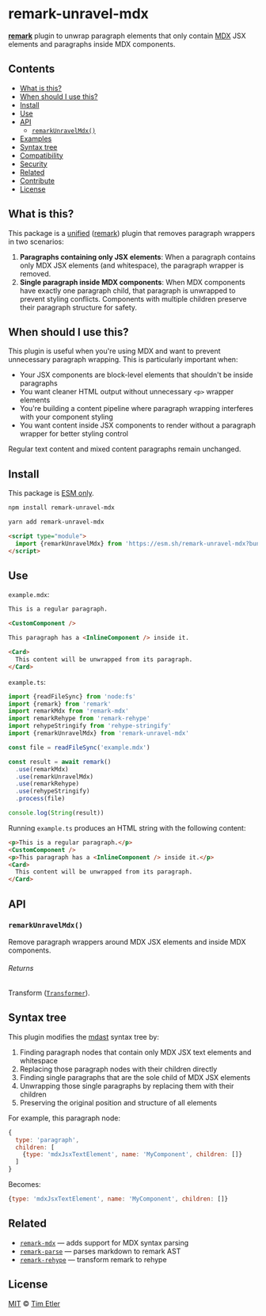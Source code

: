 # remark-unravel-mdx

**[remark][]** plugin to unwrap paragraph elements that only contain [MDX][] JSX elements and paragraphs inside MDX components.

## Contents

- [What is this?](#what-is-this)
- [When should I use this?](#when-should-i-use-this)
- [Install](#install)
- [Use](#use)
- [API](#api)
  - [`remarkUnravelMdx()`](#remarkUnravelMdx)
- [Examples](#examples)
- [Syntax tree](#syntax-tree)
- [Compatibility](#compatibility)
- [Security](#security)
- [Related](#related)
- [Contribute](#contribute)
- [License](#license)

## What is this?

This package is a [unified][] ([remark][]) plugin that removes paragraph wrappers in two scenarios:

1. **Paragraphs containing only JSX elements**: When a paragraph contains only MDX JSX elements (and whitespace), the paragraph wrapper is removed.
2. **Single paragraph inside MDX components**: When MDX components have exactly one paragraph child, that paragraph is unwrapped to prevent styling conflicts. Components with multiple children preserve their paragraph structure for safety.

## When should I use this?

This plugin is useful when you're using MDX and want to prevent unnecessary paragraph wrapping. This is particularly important when:

- Your JSX components are block-level elements that shouldn't be inside paragraphs
- You want cleaner HTML output without unnecessary `<p>` wrapper elements
- You're building a content pipeline where paragraph wrapping interferes with your component styling
- You want content inside JSX components to render without a paragraph wrapper for better styling control

Regular text content and mixed content paragraphs remain unchanged.

## Install

This package is [ESM only][esm].

```sh
npm install remark-unravel-mdx
```

```sh
yarn add remark-unravel-mdx
```

```html
<script type="module">
  import {remarkUnravelMdx} from 'https://esm.sh/remark-unravel-mdx?bundle'
</script>
```

## Use

`example.mdx`:

```md
This is a regular paragraph.

<CustomComponent />

This paragraph has a <InlineComponent /> inside it.

<Card>
  This content will be unwrapped from its paragraph.
</Card>
```

`example.ts`:

```js
import {readFileSync} from 'node:fs'
import {remark} from 'remark'
import remarkMdx from 'remark-mdx'
import remarkRehype from 'remark-rehype'
import rehypeStringify from 'rehype-stringify'
import {remarkUnravelMdx} from 'remark-unravel-mdx'

const file = readFileSync('example.mdx')

const result = await remark()
  .use(remarkMdx)
  .use(remarkUnravelMdx)
  .use(remarkRehype)
  .use(rehypeStringify)
  .process(file)

console.log(String(result))
```

Running `example.ts` produces an HTML string with the following content:

```html
<p>This is a regular paragraph.</p>
<CustomComponent />
<p>This paragraph has a <InlineComponent /> inside it.</p>
<Card>
  This content will be unwrapped from its paragraph.
</Card>
```

## API

### `remarkUnravelMdx()`

Remove paragraph wrappers around MDX JSX elements and inside MDX components.

###### Returns

Transform ([`Transformer`][unified-transformer]).

## Syntax tree

This plugin modifies the [mdast][] syntax tree by:

1. Finding paragraph nodes that contain only MDX JSX text elements and whitespace
2. Replacing those paragraph nodes with their children directly
3. Finding single paragraphs that are the sole child of MDX JSX elements
4. Unwrapping those single paragraphs by replacing them with their children
5. Preserving the original position and structure of all elements

For example, this paragraph node:

```js
{
  type: 'paragraph',
  children: [
    {type: 'mdxJsxTextElement', name: 'MyComponent', children: []}
  ]
}
```

Becomes:

```js
{type: 'mdxJsxTextElement', name: 'MyComponent', children: []}
```

## Related

- [`remark-mdx`][remark-mdx] — adds support for MDX syntax parsing
- [`remark-parse`][remark-parse] — parses markdown to remark AST
- [`remark-rehype`][remark-rehype] — transform remark to rehype

## License

[MIT][license] © [Tim Etler][author]

[esm]: https://gist.github.com/sindresorhus/a39789f98801d908bbc7ff3ecc99d99c
[license]: license
[author]: https://timetler.com
[unified]: https://github.com/unifiedjs/unified
[unified-transformer]: https://github.com/unifiedjs/unified#transformer
[remark]: https://github.com/remarkjs/remark
[remark-mdx]: https://github.com/mdx-js/mdx/tree/main/packages/remark-mdx
[remark-rehype]: https://github.com/remarkjs/remark-rehype
[remark-parse]: https://github.com/remarkjs/remark/tree/main/packages/remark-parse
[mdast]: https://github.com/syntax-tree/mdast
[mdx]: https://mdxjs.com
